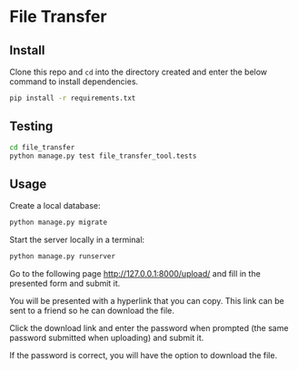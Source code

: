 # File Transfer

## Install

Clone this repo and `cd` into the directory created and enter the below command to install dependencies.

```sh
pip install -r requirements.txt
```

## Testing

```sh
cd file_transfer
python manage.py test file_transfer_tool.tests
```

## Usage

Create a local database:

```sh
python manage.py migrate
```

Start the server locally in a terminal:

```sh
python manage.py runserver
```

Go to the following page http://127.0.0.1:8000/upload/ and fill in the presented form and submit it.

You will be presented with a hyperlink that you can copy. This link can be sent to a friend so he can download the file.

Click the download link and enter the password when prompted (the same password submitted when uploading) and submit it.

If the password is correct, you will have the option to download the file.
